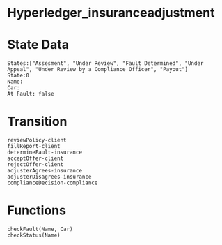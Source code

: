 # Hyperledger_insuranceadjustment

# State Data

	States:["Assesment", "Under Review", "Fault Determined", "Under Appeal", "Under Review by a Compliance Officer", "Payout"]
	State:0
	Name:
	Car:
	At Fault: false
  
# Transition 
	reviewPolicy-client
	fillReport-client
	determineFault-insurance
	acceptOffer-client
	rejectOffer-client
	adjusterAgrees-insurance
	adjusterDisagrees-insurance
	complianceDecision-compliance
  
# Functions 
	checkFault(Name, Car)
	checkStatus(Name)
	
